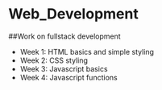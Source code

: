 # Web_Development

##Work on fullstack development

 - Week 1: HTML basics and simple styling
 - Week 2: CSS styling
 - Week 3: Javascript basics
 - Week 4: Javascript functions
